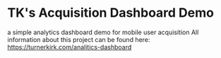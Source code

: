 # TK's Acquisition Dashboard Demo
a simple analytics dashboard demo for mobile user acquisition
All information about this project can be found here: https://turnerkirk.com/analitics-dashboard
